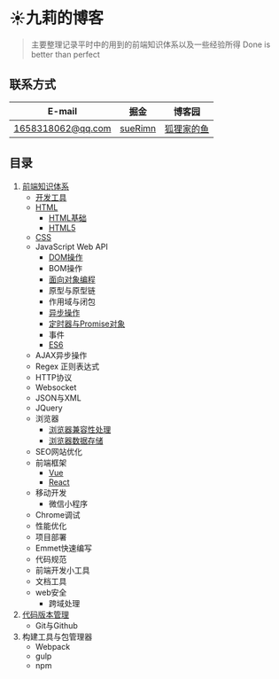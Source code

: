 # :sunny:九莉的博客
> 主要整理记录平时中的用到的前端知识体系以及一些经验所得
> Done is better than perfect
## 联系方式
E-mail | 掘金 | 博客园
------------ | ------- | ------
1658318062@qq.com | [sueRimn](https://juejin.im/user/5ac449906fb9a028b92d59d1) | [狐狸家的鱼](https://www.cnblogs.com/suRimn)
## 目录
1. [前端知识体系](./前端知识体系)
    * [开发工具](./前端知识体系/开发工具.md) 
    * [HTML](./前端知识体系/HTML)
      * [HTML基础](./前端知识体系/HTML/HTML基础.md)
      * [HTML5](./前端知识体系/HTML/HTML5.md)
    * [CSS](./前端知识体系/css)
     * JavaScript Web API
       * [DOM操作](https://github.com/sueRimn/Blog/blob/master/%E5%89%8D%E7%AB%AF%E7%9F%A5%E8%AF%86%E4%BD%93%E7%B3%BB/JavaScript/DOM%E6%93%8D%E4%BD%9C.md)
       * BOM操作
       * [面向对象编程](https://github.com/sueRimn/Blog/blob/master/%E5%89%8D%E7%AB%AF%E7%9F%A5%E8%AF%86%E4%BD%93%E7%B3%BB/JavaScript/%E9%9D%A2%E5%90%91%E5%AF%B9%E8%B1%A1%E7%BC%96%E7%A8%8B.md)
       * 原型与原型链
       * 作用域与闭包
       * [异步操作](https://github.com/sueRimn/Blog/blob/master/%E5%89%8D%E7%AB%AF%E7%9F%A5%E8%AF%86%E4%BD%93%E7%B3%BB/JavaScript/%E5%BC%82%E6%AD%A5%E6%93%8D%E4%BD%9C%E6%A6%82%E8%BF%B0.md)
       * [定时器与Promise对象](https://github.com/sueRimn/Blog/blob/master/%E5%89%8D%E7%AB%AF%E7%9F%A5%E8%AF%86%E4%BD%93%E7%B3%BB/JavaScript/%E5%AE%9A%E6%97%B6%E5%99%A8%E4%B8%8EPromise%E5%AF%B9%E8%B1%A1.md)
       * 事件
       * [ES6](https://github.com/sueRimn/Blog/blob/master/%E5%89%8D%E7%AB%AF%E7%9F%A5%E8%AF%86%E4%BD%93%E7%B3%BB/JavaScript/ES6%E7%AC%94%E8%AE%B0.md)
     * AJAX异步操作
     * Regex 正则表达式
     * HTTP协议
     * Websocket
     * JSON与XML
     * JQuery
     * 浏览器
         * [浏览器兼容性处理](https://github.com/sueRimn/Blog/blob/master/%E5%89%8D%E7%AB%AF%E7%9F%A5%E8%AF%86%E4%BD%93%E7%B3%BB/%E6%B5%8F%E8%A7%88%E5%99%A8/%E6%B5%8F%E8%A7%88%E5%99%A8%E5%85%BC%E5%AE%B9%E6%80%A7%E9%97%AE%E9%A2%98.md)
         * [浏览器数据存储](https://github.com/sueRimn/Blog/blob/master/%E5%89%8D%E7%AB%AF%E7%9F%A5%E8%AF%86%E4%BD%93%E7%B3%BB/%E6%B5%8F%E8%A7%88%E5%99%A8/%E6%B5%8F%E8%A7%88%E5%99%A8%E6%95%B0%E6%8D%AE%E5%AD%98%E5%82%A8.md)
     * SEO网站优化
     * 前端框架  
       * [Vue](https://github.com/sueRimn/Blog/tree/master/%E5%89%8D%E7%AB%AF%E7%9F%A5%E8%AF%86%E4%BD%93%E7%B3%BB/%E5%89%8D%E7%AB%AF%E6%A1%86%E6%9E%B6/Vue)
       * [React](https://github.com/sueRimn/Blog/tree/master/%E5%89%8D%E7%AB%AF%E7%9F%A5%E8%AF%86%E4%BD%93%E7%B3%BB/%E5%89%8D%E7%AB%AF%E6%A1%86%E6%9E%B6/React) 
     * 移动开发
       * 微信小程序
     * Chrome调试
     * 性能优化
     * 项目部署
     * Emmet快速编写
     * 代码规范
     * 前端开发小工具
     * 文档工具
     * web安全 
       * 跨域处理
2. [代码版本管理]()
    * Git与Github 
3. 构建工具与包管理器
    * Webpack
    * gulp
    * npm

